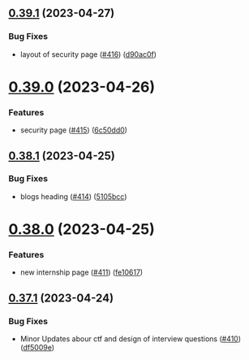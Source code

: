 ## [0.39.1](https://github.com/thecyberworld/thecyberhub.org/compare/v0.39.0...v0.39.1) (2023-04-27)


### Bug Fixes

* layout of security page ([#416](https://github.com/thecyberworld/thecyberhub.org/issues/416)) ([d90ac0f](https://github.com/thecyberworld/thecyberhub.org/commit/d90ac0febf61e04178a44eb081bc009acdd1e139))



# [0.39.0](https://github.com/thecyberworld/thecyberhub.org/compare/v0.38.1...v0.39.0) (2023-04-26)


### Features

* security page ([#415](https://github.com/thecyberworld/thecyberhub.org/issues/415)) ([6c50dd0](https://github.com/thecyberworld/thecyberhub.org/commit/6c50dd0fab66f94cbf66f9d0e25f88f34d068293))



## [0.38.1](https://github.com/thecyberworld/thecyberhub.org/compare/v0.38.0...v0.38.1) (2023-04-25)


### Bug Fixes

* blogs heading ([#414](https://github.com/thecyberworld/thecyberhub.org/issues/414)) ([5105bcc](https://github.com/thecyberworld/thecyberhub.org/commit/5105bcc7bc08fe3585fc74c8aabe7d0e56af5a78))



# [0.38.0](https://github.com/thecyberworld/thecyberhub.org/compare/v0.37.1...v0.38.0) (2023-04-25)


### Features

* new internship page ([#411](https://github.com/thecyberworld/thecyberhub.org/issues/411)) ([fe10617](https://github.com/thecyberworld/thecyberhub.org/commit/fe10617da512cc347bd58bff0eca046bb4d8c2dd))



## [0.37.1](https://github.com/thecyberworld/thecyberhub.org/compare/v0.37.0...v0.37.1) (2023-04-24)


### Bug Fixes

* Minor Updates abour ctf and design of interview questions ([#410](https://github.com/thecyberworld/thecyberhub.org/issues/410)) ([df5009e](https://github.com/thecyberworld/thecyberhub.org/commit/df5009e536c434778a04fe92f92842cdfc57ecb2))



